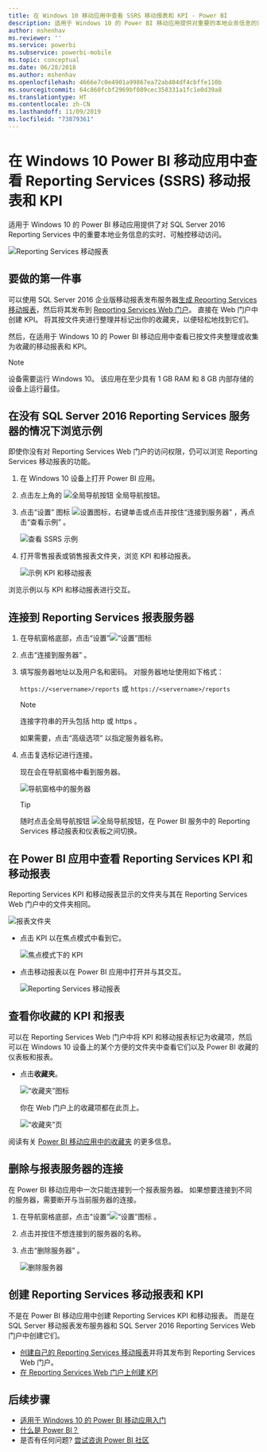 ```yaml
---
title: 在 Windows 10 移动应用中查看 SSRS 移动报表和 KPI - Power BI
description: 适用于 Windows 10 的 Power BI 移动应用提供对重要的本地业务信息的实时、可触控的移动访问。
author: mshenhav
ms.reviewer: ''
ms.service: powerbi
ms.subservice: powerbi-mobile
ms.topic: conceptual
ms.date: 06/28/2018
ms.author: mshenhav
ms.openlocfilehash: 4666e7c0e4901a99867ea72ab404df4cbffe110b
ms.sourcegitcommit: 64c860fcbf2969bf089cec358331a1fc1e0d39a8
ms.translationtype: HT
ms.contentlocale: zh-CN
ms.lasthandoff: 11/09/2019
ms.locfileid: "73879361"
---
```

# <a name="view-reporting-services-ssrs-mobile-reports-and-kpis-in-the-windows-10-power-bi-mobile-app"></a>在 Windows 10 Power BI 移动应用中查看 Reporting Services (SSRS) 移动报表和 KPI
适用于 Windows 10 的 Power BI 移动应用提供了对 SQL Server 2016 Reporting Services 中的重要本地业务信息的实时、可触控移动访问。 

![Reporting Services 移动报表](././media/mobile-app-windows-10-ssrs-kpis-mobile-reports/power-bi-ssrs-mobile-report.png)

## <a name="first-things-first"></a>要做的第一件事
可以使用 SQL Server 2016 企业版移动报表发布服务器[生成 Reporting Services 移动报表](https://msdn.microsoft.com/library/mt652547.aspx)，然后将其发布到 [Reporting Services Web 门户](https://msdn.microsoft.com/library/mt637133.aspx)。 直接在 Web 门户中创建 KPI。 将其按文件夹进行整理并标记出你的收藏夹，以便轻松地找到它们。 

然后，在适用于 Windows 10 的 Power BI 移动应用中查看已按文件夹整理或收集为收藏的移动报表和 KPI。 

> [!NOTE]
> 设备需要运行 Windows 10。 该应用在至少具有 1 GB RAM 和 8 GB 内部存储的设备上运行最佳。
> 
> 

## <a name="explore-samples-without-a-sql-server-2016-reporting-services-server"></a>在没有 SQL Server 2016 Reporting Services 服务器的情况下浏览示例
即使你没有对 Reporting Services Web 门户的访问权限，仍可以浏览 Reporting Services 移动报表的功能。

1. 在 Windows 10 设备上打开 Power BI 应用。
2. 点击左上角的 ![全局导航按钮](././media/mobile-app-windows-10-ssrs-kpis-mobile-reports/powerbi_windows10_options_icon.png) 全局导航按钮。
3. 点击“设置”  图标 ![设置图标](./././media/mobile-app-windows-10-ssrs-kpis-mobile-reports/power-bi-settings-icon.png)，右键单击或点击并按住“连接到服务器”  ，再点击“查看示例”  。
   
   ![查看 SSRS 示例](./media/mobile-app-windows-10-ssrs-kpis-mobile-reports/power-bi-win10-connect-ssrs-samples.png)
4. 打开零售报表或销售报表文件夹，浏览 KPI 和移动报表。
   
   ![示例 KPI 和移动报表](./media/mobile-app-windows-10-ssrs-kpis-mobile-reports/power-bi-win10-ssrs-sample-kpis.png)

浏览示例以与 KPI 和移动报表进行交互。

## <a name="connect-to-a-reporting-services-report-server"></a>连接到 Reporting Services 报表服务器
1. 在导航窗格底部，点击“设置”![“设置”图标](./././media/mobile-app-windows-10-ssrs-kpis-mobile-reports/power-bi-settings-icon.png) 
2. 点击“连接到服务器”  。
3. 填写服务器地址以及用户名和密码。 对服务器地址使用如下格式：
   
     `https://<servername>/reports` 或 `https://<servername>/reports`
   
   > [!NOTE]
   > 连接字符串的开头包括 http  或 https  。
   > 
   > 
   
    如果需要，点击“高级选项”  以指定服务器名称。
4. 点击复选标记进行连接。 
   
   现在会在导航窗格中看到服务器。
   
   ![导航窗格中的服务器](./media/mobile-app-windows-10-ssrs-kpis-mobile-reports/power-bi-ssrs-mobile-report-server.png)
   
   >[!TIP]
   >随时点击全局导航按钮 ![全局导航按钮](././media/mobile-app-windows-10-ssrs-kpis-mobile-reports/powerbi_windows10_options_icon.png)，在 Power BI 服务中的 Reporting Services 移动报表和仪表板之间切换。 
   > 

## <a name="view-reporting-services-kpis-and-mobile-reports-in-the-power-bi-app"></a>在 Power BI 应用中查看 Reporting Services KPI 和移动报表
Reporting Services KPI 和移动报表显示的文件夹与其在 Reporting Services Web 门户中的文件夹相同。

![报表文件夹](./media/mobile-app-windows-10-ssrs-kpis-mobile-reports/power-bi-ssrs-mobile-report-folders.png)

* 点击 KPI 以在焦点模式中看到它。
  
    ![焦点模式下的 KPI](./media/mobile-app-windows-10-ssrs-kpis-mobile-reports/power-bi-ssrs-mobile-report-kpis.png)
* 点击移动报表以在 Power BI 应用中打开并与其交互。
  
    ![Reporting Services 移动报表](././media/mobile-app-windows-10-ssrs-kpis-mobile-reports/power-bi-ssrs-mobile-report.png)

## <a name="view-your-favorite-kpis-and-reports"></a>查看你收藏的 KPI 和报表
可以在 Reporting Services Web 门户中将 KPI 和移动报表标记为收藏项，然后可以在 Windows 10 设备上的某个方便的文件夹中查看它们以及 Power BI 收藏的仪表板和报表。

* 点击**收藏夹**。
  
   ![“收藏夹”图标](./media/mobile-app-windows-10-ssrs-kpis-mobile-reports/power-bi-ssrs-mobile-report-favorite-menu.png)
  
   你在 Web 门户上的收藏项都在此页上。
  
   ![“收藏夹”页](./media/mobile-app-windows-10-ssrs-kpis-mobile-reports/power-bi-windows-10-ssrs-favorites.png)

阅读有关 [Power BI 移动应用中的收藏夹](mobile-apps-favorites.md) 的更多信息。

## <a name="remove-a-connection-to-a-report-server"></a>删除与报表服务器的连接
在 Power BI 移动应用中一次只能连接到一个报表服务器。 如果想要连接到不同的服务器，需要断开与当前服务器的连接。

1. 在导航窗格底部，点击“设置”![“设置”图标](./././media/mobile-app-windows-10-ssrs-kpis-mobile-reports/power-bi-settings-icon.png)  。
2. 点击并按住不想连接到的服务器的名称。
3. 点击“删除服务器”  。
   
    ![删除服务器](./media/mobile-app-windows-10-ssrs-kpis-mobile-reports/power-bi-windows-10-ssrs-remove-server-menu.png)

## <a name="create-reporting-services-mobile-reports-and-kpis"></a>创建 Reporting Services 移动报表和 KPI
不是在 Power BI 移动应用中创建 Reporting Services KPI 和移动报表。 而是在 SQL Server 移动报表发布服务器和 SQL Server 2016 Reporting Services Web 门户中创建它们。

* [创建自己的 Reporting Services 移动报表](https://msdn.microsoft.com/library/mt652547.aspx)并将其发布到 Reporting Services Web 门户。
* [在 Reporting Services Web 门户上创建 KPI](https://msdn.microsoft.com/library/mt683632.aspx)

## <a name="next-steps"></a>后续步骤
* [适用于 Windows 10 的 Power BI 移动应用入门](mobile-windows-10-phone-app-get-started.md)  
* [什么是 Power BI？](../../fundamentals/power-bi-overview.md)  
* 是否有任何问题? [尝试咨询 Power BI 社区](https://community.powerbi.com/)

